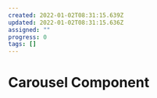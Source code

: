```yaml
---
created: 2022-01-02T08:31:15.639Z
updated: 2022-01-02T08:31:15.636Z
assigned: ""
progress: 0
tags: []
---
```


# Carousel Component
